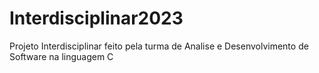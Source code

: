 # Interdisciplinar2023
Projeto Interdisciplinar feito pela turma de Analise e Desenvolvimento de Software na linguagem C 
